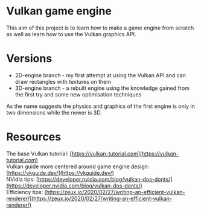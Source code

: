 # Vulkan game engine
This aim of this project is to learn how to make a game engine from scratch as well as learn how to use the Vulkan graphics API.  

# Versions
- 2D-engine branch - my first attempt at using the Vulkan API and can draw rectangles with textures on them  
- 3D-engine branch - a rebuilt engine using the knowledge gained from the first try and some new optimisation techniques  

As the name suggests the physics and graphics of the first engine is only in two dimensions while the newer is 3D.

# Resources
The base Vulkan tutorial: [https://vulkan-tutorial.com](https://vulkan-tutorial.com)  
Vulkan guide more centered around game engine design: [https://vkguide.dev/](https://vkguide.dev/)  
NVidia tips: [https://developer.nvidia.com/blog/vulkan-dos-donts/](https://developer.nvidia.com/blog/vulkan-dos-donts/)  
Efficiency tips: [https://zeux.io/2020/02/27/writing-an-efficient-vulkan-renderer/](https://zeux.io/2020/02/27/writing-an-efficient-vulkan-renderer/)  
